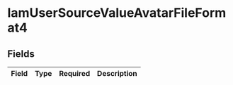 # IamUserSourceValueAvatarFileFormat4


## Fields

| Field       | Type        | Required    | Description |
| ----------- | ----------- | ----------- | ----------- |